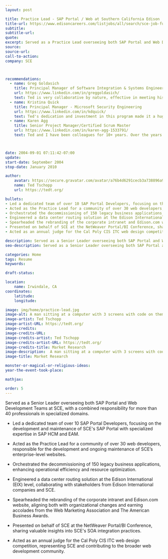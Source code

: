 ```yaml
---
layout: post

title: Practice Lead - SAP Portal / Web at Southern California Edison
title-url: https://www.edisoncareers.com/listjobs/all/search/sce-job-function/information-technology/
subtitle:
subtitle-url:
quote:
excerpt: Served as a Practice Lead overseeing both SAP Portal and Web Development Teams at SCE, with a combined responsibility for more than 40 professionals in specialized domains.
source:
source-url:
call-to-action:
company: SCE



recommendations:
  - name: Greg Goldasich
    title: Principal Manager of Software Integration & Systems Engineering
    url: https://www.linkedin.com/in/greggoldasich/
    text: Ted is very collaborative by nature, effective in meeting his commitments and consistently drives to improve work/product quality. He actively engages with team members, managers and clients to deliver on his commitments. Ted openly and actively seeks out feedback on his approach and effectiveness. He is by nature curious and this pushes him to improve his technical knowledge and drive his work forward.
  - name: Kristina Quick
    title: Principal Manager - Microsoft Security Engineering
    url: https://www.linkedin.com/in/kdquick/
    text: Ted's dedication and investment in this program made it a huge success! Furthermore, his comprehensive understanding of technology spans all aspects, solidifying his role as an invaluable asset to any team. His ability to engage with both the technical nuances and the team dynamics makes him an exceptional team player whose contributions are both significant and impactful.
  - name: Karen Agg
    title: Senior Project Manager/Certified Scrum Master
    url: https://www.linkedin.com/in/karen-agg-1533791/
    text: Ted and I have been colleagues for 10+ years. Over the years we have worked in the same group and different groups. Our most recent opportunity to work together was a project to create the first mobile website/app for SCE, which was a big success. What impresses me most about Ted is his ability to take complex architectural concepts and explain them so anyone can understand. Ted is a forward thinker and strives to create a solution to satisfy the business need now and scale for the future. Ted is great to work with. I highly recommend Ted.



date: 2004-09-01 07:11:42-07:00
update:
start-date: September 2004
stop-date: January 2010

author:
    avatar: https://secure.gravatar.com/avatar/a76b4d6291cecb3a738896a971bfb903?s=512&d=mp&r=g
    name: Ted Tschopp
    url: https://tedt.org/

bullets:
- Led a dedicated team of over 10 SAP Portal Developers, focusing on the development and maintenance of SCE's SAP Portal with specialized expertise in SAP HCM and EAM.
- Acted as the Practice Lead for a community of over 30 web developers, responsible for the development and ongoing maintenance of SCE’s enterprise-level websites.
- Orchestrated the decommissioning of 150 legacy business applications, enhancing operational efficiency and resource optimization.
- Engineered a data center routing solution at the Edison International (EIX) level, collaborating with stakeholders from Edison International companies and SCE.
- Spearheaded the rebranding of the corporate intranet and Edison.com website, aligning both with organizational changes and earning accolades from the Web Marketing Association and The American Business Awards.
- Presented on behalf of SCE at the NetWeaver Portal/BI Conference, sharing valuable insights into SCE's SOA integration practices.
- Acted as an annual judge for the Cal Poly CIS ITC web design competition, representing SCE and contributing to the broader web development community.

description: Served as a Senior Leader overseeing both SAP Portal and Web Development Teams at SCE, with a combined responsibility for more than 40 professionals in specialized domains.
seo-description: Served as a Senior Leader overseeing both SAP Portal and Web Development Teams at SCE, with a combined responsibility for more than 40 professionals in specialized domains.

categories: Home
tags: Resume
keywords:

draft-status:

location: 
    name: Irwindale, CA
coordinates:
    latitude:
    longitude:

image: img/home/practice-lead.jpg
image-alt: A man sitting at a computer with 3 screens with code on them
image-artist: Ted Tschopp
image-artist-URL: https://tedt.org/
image-credits: 
image-credits-URL:
image-credits-artist: Ted Tschopp
image-credits-artist-URL: https://tedt.org/
image-credits-title: Market Research
image-description:  A man sitting at a computer with 3 screens with code on them
image-title: Market Research

monster-or-magical-or-religious-ideas:
year-the-event-took-place:

mathjax:

order: 5
---
```


Served as a Senior Leader overseeing both SAP Portal and Web Development Teams at SCE, with a combined responsibility for more than 40 professionals in specialized domains.

- Led a dedicated team of over 10 SAP Portal Developers, focusing on the development and maintenance of SCE's SAP Portal with specialized expertise in SAP HCM and EAM.
  
- Acted as the Practice Lead for a community of over 30 web developers, responsible for the development and ongoing maintenance of SCE’s enterprise-level websites.

- Orchestrated the decommissioning of 150 legacy business applications, enhancing operational efficiency and resource optimization.

- Engineered a data center routing solution at the Edison International (EIX) level, collaborating with stakeholders from Edison International companies and SCE.

- Spearheaded the rebranding of the corporate intranet and Edison.com website, aligning both with organizational changes and earning accolades from the Web Marketing Association and The American Business Awards.

- Presented on behalf of SCE at the NetWeaver Portal/BI Conference, sharing valuable insights into SCE's SOA integration practices.

- Acted as an annual judge for the Cal Poly CIS ITC web design competition, representing SCE and contributing to the broader web development community.


